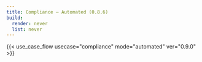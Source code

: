 ```yaml
---
title: Compliance – Automated (0.8.6)
build:
  render: never
  list: never
---
```


{{< use_case_flow usecase="compliance" mode="automated" ver="0.9.0" >}}